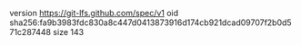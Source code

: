 version https://git-lfs.github.com/spec/v1
oid sha256:fa9b3983fdc830a8c447d0413873916d174cb921dcad09707f2b0d571c287448
size 143
